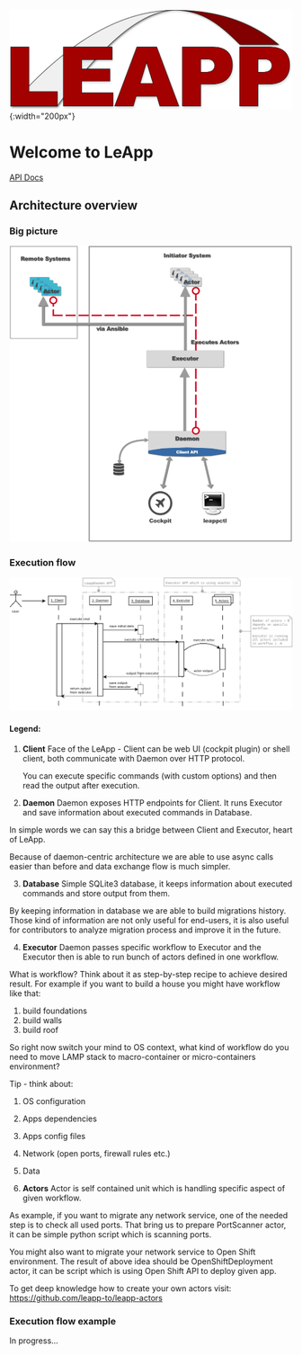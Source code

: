 ![LeApp Logo](img/leapp-logo.png){:width="200px"}

# Welcome to LeApp

[API Docs](/apidoc/index.html)

## Architecture overview

### Big picture
![Big picture](img/arch-big-picture.png)

### Execution flow
![LeApp Logo](img/leapp-sequence-diagram.png)

#### Legend: 
1. **Client**
   Face of the LeApp - Client can be web UI (cockpit plugin) or shell client, both communicate with Daemon over HTTP protocol.

   You can execute specific commands (with custom options) and then read the output after execution.

2. **Daemon**
Daemon exposes HTTP endpoints for Client. It runs Executor and save information about executed commands in Database.

  In simple words we can say this a bridge between Client and Executor, heart of LeApp.

  Because of daemon-centric architecture we are able to use async calls easier than before and data exchange flow is much simpler.

3. **Database**
Simple SQLite3 database, it keeps information about executed commands and store output from them.

  By keeping information in database we are able to build migrations history.
Those kind of information are not only useful for end-users, it is also useful for contributors to analyze migration process and improve it in the future.

4. **Executor**
Daemon passes specific workflow to Executor and the Executor then is able to run bunch of actors defined in one workflow.

  What is workflow? Think about it as step-by-step recipe to achieve desired result.
For example if you want to build a house you might have workflow like that: 
 1. build foundations
 2. build walls 
 3. build roof

  So right now switch your mind to OS context, what kind of workflow do you need to move LAMP stack to macro-container or micro-containers environment?

   Tip - think about:
 1. OS configuration
 2. Apps dependencies

 3. Apps config files
 4. Network (open ports, firewall rules etc.)
 5. Data

5. **Actors**
Actor is self contained unit which is handling specific aspect of given workflow.

  As example, if you want to migrate any network service, one of the needed step is to check all used ports.
  That bring us to prepare PortScanner actor, it can be simple python script which is scanning ports.

  You might also want to migrate your network service to Open Shift environment.
  The result of above idea should be OpenShiftDeployment actor,
  it can be script which is using Open Shift API to deploy given app.

  To get deep knowledge how to create your own actors visit: https://github.com/leapp-to/leapp-actors

### Execution flow example
In progress...

